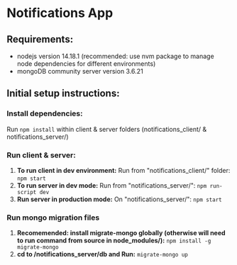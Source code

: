 # Notifications App

## Requirements:
* nodejs version 14.18.1 (recommended: use nvm package to manage node dependencies for different environments)
* mongoDB community server version 3.6.21

## Initial setup instructions:

### Install dependencies:
Run `npm install` within client & server folders (notifications_client/ & notifications_server/)

### Run client & server:
1. **To run client in dev environment:**
Run from "notifications_client/" folder: `npm start`
2. **To run server in dev mode:**
Run from "notifications_server/": `npm run-script dev`
3. **Run server in production mode:**
On "notifications_server/": `npm start`

### Run mongo migration files
1. **Recomemended: install migrate-mongo globally (otherwise will need to run command from source in node_modules/):**
`npm install -g migrate-mongo`
2. **cd to /notifications_server/db and Run:**
`migrate-mongo up` 

